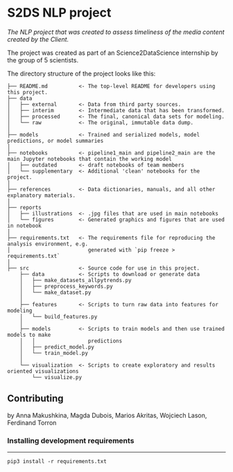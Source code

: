 # S2DS NLP project  

_The NLP project that was created to assess timeliness of the media content created by the Client._


The project was created as part of an Science2DataScience internship by the group of 5 scientists.


The directory structure of the project looks like this: 

```
├── README.md          <- The top-level README for developers using this project.
├── data
│   ├── external       <- Data from third party sources.
│   ├── interim        <- Intermediate data that has been transformed.
│   ├── processed      <- The final, canonical data sets for modeling.
│   └── raw            <- The original, immutable data dump.
│
├── models             <- Trained and serialized models, model predictions, or model summaries
│
├── notebooks          <- pipeline1_main and pipeline2_main are the main Jupyter notebooks that contain the working model
│   ├── outdated       <- draft notebooks of team members
│   └── supplementary  <- Additional 'clean' notebooks for the project.                  
│
├── references         <- Data dictionaries, manuals, and all other explanatory materials.
│
├── reports            
│   ├── illustrations  <- .jpg files that are used in main notebooks 
│   └── figures        <- Generated graphics and figures that are used in notebook
│
├── requirements.txt   <- The requirements file for reproducing the analysis environment, e.g.
│                         generated with `pip freeze > requirements.txt`
│
├── src                <- Source code for use in this project.
    ├── data           <- Scripts to download or generate data
    │   ├── make_datasets_allpytrends.py
    │   ├── preprocess_keywords.py
    │   └── make_dataset.py
    │
    ├── features       <- Scripts to turn raw data into features for modeling
    │   └── build_features.py
    │
    ├── models         <- Scripts to train models and then use trained models to make
    │   │                 predictions
    │   ├── predict_model.py
    │   └── train_model.py
    │
    └── visualization  <- Scripts to create exploratory and results oriented visualizations
        └── visualize.py

```

## Contributing

by Anna Makushkina, Magda Dubois, Marios Akritas, Wojciech Lason, Ferdinand Torron

### Installing development requirements
------------

    pip3 install -r requirements.txt



